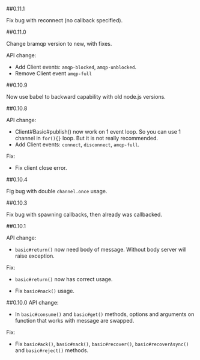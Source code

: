 ##0.11.1

Fix bug with reconnect (no callback specified).

##0.11.0

Change bramqp version to new, with fixes.

API change:

* Add Client events: `amqp-blocked`, `amqp-unblocked`.
* Remove Client event `amqp-full`


##0.10.9

Now use babel to backward capability with old node.js versions.

##0.10.8

API change:

* Client#Basic#publish() now work on 1 event loop. So you can use 1 channel in `for(){}` loop. 
But it is not really recommended.
* Add Client events: `connect`, `disconnect`, `amqp-full`.

Fix:

* Fix client close error.
 

##0.10.4

Fig bug with double `channel.once` usage.

##0.10.3

Fix bug with spawning callbacks, then already was callbacked. 


##0.10.1

API change:

* `basic#return()` now need body of message. Without body server will raise exception.

Fix:

* `basic#return()` now has correct usage.

* Fix `basic#nack()` usage. 



##0.10.0
API change:

* In `basic#consume()` and `basic#get()` methods, options and arguments on 
function that works with message are swapped.


Fix:

* Fix `basic#ack()`, `basic#nack()`, `basic#recover()`, `basic#recoverAsync()` 
and `basic#reject()` methods.
